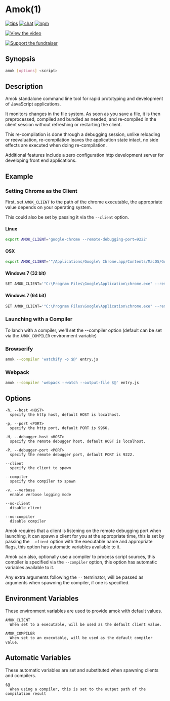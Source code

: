 # Amok(1)
[![tips](https://img.shields.io/gratipay/caspervonb.svg?style=flat-square)](https://gratipay.com/caspervonb/)
[![chat](https://img.shields.io/badge/gitter-join%20chat-green.svg?style=flat-square)](https://gitter.im/caspervonb/amok)
[![npm](https://img.shields.io/npm/v/amok.svg?style=flat-square)](https://www.npmjs.org/package/amok)

[![View the video](https://cloud.githubusercontent.com/assets/157787/6780089/1ed197f0-d19d-11e4-858a-2e14b90096b8.png)](https://www.youtube.com/watch?v=xHXqyfkct2w)

[![Support the fundraiser](https://cloud.githubusercontent.com/assets/157787/6764979/c806eed4-d007-11e4-93fc-b1c5f1a222fb.png)](https://www.bountysource.com/fundraisers/682-amok-live-editing-javascript)

## Synopsis
```sh
amok [options] <script>
```

## Description
Amok standalone command line tool for rapid prototyping and development of JavaScript applications.

It monitors changes in the file system. As soon as you save a file, it is then preprocessed, compiled and bundled as needed, and re-compiled in the client session without refreshing or restarting the client.

This re-compilation is done through a debugging session, unlike reloading or reevaluation, re-compilation leaves the application state intact, no side effects are executed when doing re-compilation.

Additional features include a zero configuration http development server for developing front end applications.


## Example
### Setting Chrome as the Client
First, set `AMOK_CLIENT` to the path of the chrome executable, the
appropriate value depends on your operating system.

This could also be set by passing it via the `--client` option.

#### Linux
```sh
export AMOK_CLIENT='google-chrome --remote-debugging-port=9222'
```

#### OSX
```sh
export AMOK_CLIENT='"/Applications/Google\ Chrome.app/Contents/MacOS/Google\ Chrome" --remote-debugging-port=9222'
```

#### Windows 7 (32 bit)
```sh
SET AMOK_CLIENT='"C:\Program Files\Google\Application\chrome.exe" --remote-debugging-port=9222'
```
#### Windows 7 (64 bit)
```sh
SET AMOK_CLIENT='"C:\Program Files\Google\Application\chrome.exe" --remote-debugging-port=9222'
```

### Launching with a Compiler
To lanch with a compiler, we'll set the --compiler option (default can be set via the `AMOK_COMPILER` environment variable)

### Browserify
```sh
amok --compiler 'watchify -o $@' entry.js
```

### Webpack
```sh
amok --compiler 'webpack --watch --output-file $@' entry.js
```

## Options
```
-h, --host <HOST>
  specify the http host, default HOST is localhost.

-p, --port <PORT>
  specify the http port, default PORT is 9966.

-H, --debugger-host <HOST>
  specify the remote debugger host, default HOST is localhost.

-P, --debugger-port <PORT>
  specify the remote debugger port, default PORT is 9222.

--client
  specify the client to spawn

--compiler
  specify the compiler to spawn

-v, --verbose
  enable verbose logging mode

--no-client
  disable client

--no-compiler
  disable compiler
```

Amok requires that a client is listening on the remote debugging port when launching, it can spawn a client for you at the appropriate time, this is set by passing the `--client` option with the executable name and appropriate flags, this option has automatic variables available to it.

Amok can also, optionally use a compiler to process script sources, this compiler is specified via the `--compiler` option, this option has automatic variables available to it.

Any extra arguments following the `--` terminator, will be passed as arguments when spawning the compiler, if one is specified.

## Environment Variables
These environment variables are used to provide amok with default values.

```
AMOK_CLIENT
  When set to a executable, will be used as the default client value.

AMOK_COMPILER
  When set to an executable, will be used as the default compiler value.
```

## Automatic Variables
These automatic variables are set and substituted when spawning clients and compilers.

```
$@
  When using a compiler, this is set to the output path of the compilation result
```
